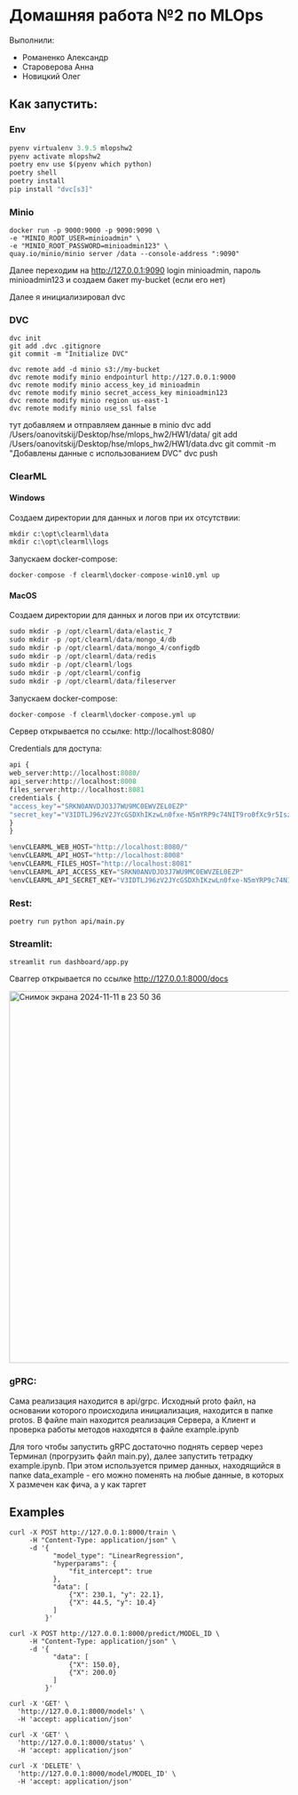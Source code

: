 # Домашняя работа №2 по MLOps

Выполнили: 
- Романенко Александр
- Староверова Анна
- Новицкий Олег

## Как запустить:
### Env
```python
pyenv virtualenv 3.9.5 mlopshw2   
pyenv activate mlopshw2 
poetry env use $(pyenv which python)
poetry shell
poetry install
pip install "dvc[s3]"
```
### Minio
    docker run -p 9000:9000 -p 9090:9090 \
    -e "MINIO_ROOT_USER=minioadmin" \
    -e "MINIO_ROOT_PASSWORD=minioadmin123" \
    quay.io/minio/minio server /data --console-address ":9090"

Далее переходим на http://127.0.0.1:9090 login minioadmin, пароль minioadmin123 и создаем бакет my-bucket (если его нет)

Далее я инициализировал dvc
### DVC
    dvc init
    git add .dvc .gitignore
    git commit -m "Initialize DVC"

    dvc remote add -d minio s3://my-bucket
    dvc remote modify minio endpointurl http://127.0.0.1:9000
    dvc remote modify minio access_key_id minioadmin
    dvc remote modify minio secret_access_key minioadmin123
    dvc remote modify minio region us-east-1
    dvc remote modify minio use_ssl false

тут добавляем и отправляем данные в minio
    dvc add /Users/oanovitskij/Desktop/hse/mlops_hw2/HW1/data/
    git add /Users/oanovitskij/Desktop/hse/mlops_hw2/HW1/data.dvc
    git commit -m "Добавлены данные с использованием DVC"
    dvc push
    
### ClearML
#### Windows
Создаем директории для данных и логов при их отсутствии:
```python
mkdir c:\opt\clearml\data
mkdir c:\opt\clearml\logs
```
    
Запускаем docker-compose:
```python
docker-compose -f clearml\docker-compose-win10.yml up
```

#### MacOS
Создаем директории для данных и логов при их отсутствии:
```python
sudo mkdir -p /opt/clearml/data/elastic_7
sudo mkdir -p /opt/clearml/data/mongo_4/db
sudo mkdir -p /opt/clearml/data/mongo_4/configdb        
sudo mkdir -p /opt/clearml/data/redis
sudo mkdir -p /opt/clearml/logs
sudo mkdir -p /opt/clearml/config
sudo mkdir -p /opt/clearml/data/fileserver
```
  
Запускаем docker-compose:
```python
docker-compose -f clearml\docker-compose.yml up
```

Сервер открывается по ссылке:
http://localhost:8080/

Credentials для доступа:
```python
api {
web_server:http://localhost:8080/
api_server:http://localhost:8008
files_server:http://localhost:8081
credentials {
"access_key"="SRKN0ANVDJO3J7WU9MC0EWVZEL0EZP"
"secret_key"="V3IDTLJ96zV2JYcGSDXhIKzwLn0fxe-N5mYRP9c74NIT9ro0fXc9r5IszXiP1OV854Q"
}
}
```

```python
%envCLEARML_WEB_HOST="http://localhost:8080/"
%envCLEARML_API_HOST="http://localhost:8008"
%envCLEARML_FILES_HOST="http://localhost:8081"
%envCLEARML_API_ACCESS_KEY="SRKN0ANVDJO3J7WU9MC0EWVZEL0EZP"
%envCLEARML_API_SECRET_KEY="V3IDTLJ96zV2JYcGSDXhIKzwLn0fxe-N5mYRP9c74NIT9ro0fXc9r5IszXiP1OV854Q"
```

### Rest:
    poetry run python api/main.py

### Streamlit:
    streamlit run dashboard/app.py

Сваггер открывается по ссылке http://127.0.0.1:8000/docs

<img width="669" alt="Снимок экрана 2024-11-11 в 23 50 36" src="https://github.com/user-attachments/assets/6f10d708-803b-4f48-b0f1-b1c7562c9312">


### gPRC:

Сама реализация находится в api/grpc. Исходный proto файл, на основании которого происходила инициализация, находится в папке protos. В файле main находится реализация Сервера, а Клиент и проверка работы методов находятся в файле example.ipynb

Для того чтобы запустить gRPC достаточно поднять сервер через Терминал (прогрузить файл main.py), далее запустить тетрадку example.ipynb. При этом используется пример данных, находящийся в папке data_example - его можно поменять на любые данные, в которых X размечен как фича, а y как таргет


## Examples

```
curl -X POST http://127.0.0.1:8000/train \
     -H "Content-Type: application/json" \
     -d '{
           "model_type": "LinearRegression",
           "hyperparams": {
               "fit_intercept": true
           },
           "data": [
               {"X": 230.1, "y": 22.1},
               {"X": 44.5, "y": 10.4}
           ]
         }'
```

```
curl -X POST http://127.0.0.1:8000/predict/MODEL_ID \
     -H "Content-Type: application/json" \
     -d '{
           "data": [
               {"X": 150.0},
               {"X": 200.0}
           ]
         }'

```

```
curl -X 'GET' \
  'http://127.0.0.1:8000/models' \
  -H 'accept: application/json'
```

```
curl -X 'GET' \
  'http://127.0.0.1:8000/status' \
  -H 'accept: application/json'
```

```
curl -X 'DELETE' \
  'http://127.0.0.1:8000/model/MODEL_ID' \
  -H 'accept: application/json'
```
